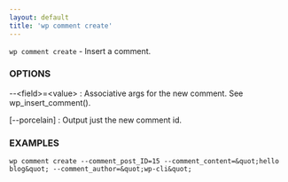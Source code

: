 ```yaml
---
layout: default
title: 'wp comment create'
---
```


`wp comment create` - Insert a comment.

### OPTIONS

--&lt;field&gt;=&lt;value&gt;
: Associative args for the new comment. See wp_insert_comment().

[--porcelain]
: Output just the new comment id.

### EXAMPLES

    wp comment create --comment_post_ID=15 --comment_content=&quot;hello blog&quot; --comment_author=&quot;wp-cli&quot;


